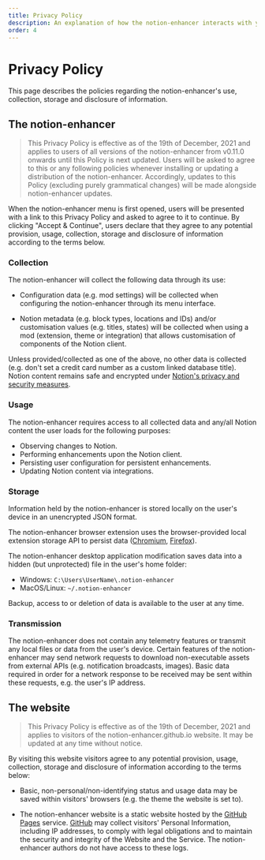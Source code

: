 ```yaml
---
title: Privacy Policy
description: An explanation of how the notion-enhancer interacts with your data.
order: 4
---
```


# Privacy Policy

This page describes the policies regarding the notion-enhancer's
use, collection, storage and disclosure of information.

## The notion-enhancer

> This Privacy Policy is effective as of the 19th of
> December, 2021 and applies to users of all versions of the
> notion-enhancer from v0.11.0 onwards until this Policy is
> next updated. Users will be asked to agree to this or
> any following policies whenever installing or updating
> a distribution of the notion-enhancer. Accordingly, updates to
> this Policy (excluding purely grammatical changes) will be made
> alongside notion-enhancer updates.

When the notion-enhancer menu is first opened, users will
be presented with a link to this Privacy Policy and asked
to agree to it to continue. By clicking "Accept & Continue",
users declare that they agree to any potential provision,
usage, collection, storage and disclosure of information
according to the terms below.

### Collection

The notion-enhancer will collect the following data
through its use:

- Configuration data (e.g. mod settings) will be collected when
  configuring the notion-enhancer through its menu
  interface.

- Notion metadata (e.g. block types, locations and IDs) and/or
  customisation values (e.g. titles, states) will be collected
  when using a mod (extension, theme or integration) that
  allows customisation of components of the Notion client.

Unless provided/collected as one of the above, no other data is
collected (e.g. don't set a credit card number as a custom linked
database title). Notion content remains safe and encrypted under
[Notion's privacy and security measures](https://www.notion.so/help/security-and-privacy).

### Usage

The notion-enhancer requires access to all collected data
and any/all Notion content the user loads for the following purposes:

- Observing changes to Notion.
- Performing enhancements upon the Notion client.
- Persisting user configuration for persistent enhancements.
- Updating Notion content via integrations.

### Storage

Information held by the notion-enhancer is stored locally
on the user's device in an unencrypted JSON format.

The notion-enhancer browser extension uses the browser-provided
local extension storage API to persist data
([Chromium](https://developer.chrome.com/docs/extensions/reference/storage/),
[Firefox](https://developer.mozilla.org/en-US/docs/Mozilla/Add-ons/WebExtensions/API/storage/local)).

The notion-enhancer desktop application modification saves
data into a hidden (but unprotected) file in the user's home folder:

- Windows: `C:\Users\UserName\.notion-enhancer`
- MacOS/Linux: `~/.notion-enhancer`

Backup, access to or deletion of data is available to the user at any time.

### Transmission

The notion-enhancer does not contain any telemetry features or transmit
any local files or data from the user's device. Certain features of the
notion-enhancer may send network requests to download non-executable assets
from external APIs (e.g. notification broadcasts, images). Basic data required
in order for a network response to be received may be sent within these requests,
e.g. the user's IP address.

## The website

> This Privacy Policy is effective as of the 19th of
> December, 2021 and applies to visitors of the
> notion-enhancer.github.io website. It may be updated
> at any time without notice.

By visiting this website visitors agree to any potential provision,
usage, collection, storage and disclosure of information
according to the terms below:

- Basic, non-personal/non-identifying status and usage data may be saved within
  visitors' browsers (e.g. the theme the website is set to).

- The notion-enhancer website is a static website hosted by the
  [GitHub Pages](https://pages.github.com/) service. [GitHub](https://github.com/)
  may collect visitors' Personal Information, including IP addresses,
  to comply with legal obligations and to maintain the security and integrity
  of the Website and the Service. The notion-enhancer authors do not have
  access to these logs.
